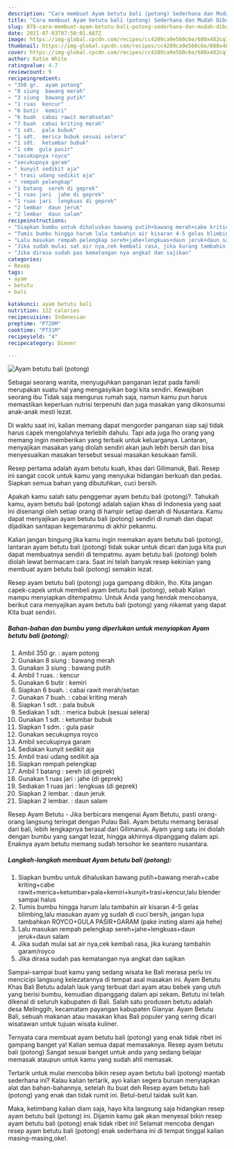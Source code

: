 ```yaml
---
description: "Cara membuat Ayam betutu bali (potong) Sederhana dan Mudah Dibuat"
title: "Cara membuat Ayam betutu bali (potong) Sederhana dan Mudah Dibuat"
slug: 878-cara-membuat-ayam-betutu-bali-potong-sederhana-dan-mudah-dibuat
date: 2021-07-03T07:50:01.687Z
image: https://img-global.cpcdn.com/recipes/cc4289ca9e560c6e/680x482cq70/ayam-betutu-bali-potong-foto-resep-utama.jpg
thumbnail: https://img-global.cpcdn.com/recipes/cc4289ca9e560c6e/680x482cq70/ayam-betutu-bali-potong-foto-resep-utama.jpg
cover: https://img-global.cpcdn.com/recipes/cc4289ca9e560c6e/680x482cq70/ayam-betutu-bali-potong-foto-resep-utama.jpg
author: Katie White
ratingvalue: 4.7
reviewcount: 9
recipeingredient:
- "350 gr.  ayam potong"
- "8 siung  bawang merah"
- "3 siung  bawang putih"
- "1 ruas  kencur"
- "6 butir  kemiri"
- "6 buah  cabai rawit merahsetan"
- "7 buah  cabai kriting merah"
- "1 sdt.  pala bubuk"
- "1 sdt.  merica bubuk sesuai selera"
- "1 sdt.  ketumbar bubuk"
- "1 sdm  gula pasir"
- "secukupnya royco"
- "secukupnya garam"
- " kunyit sedikit aja"
- " trasi udang sedikit aja"
- " rempah pelengkap"
- "1 batang  sereh di geprek"
- "1 ruas jari  jahe di geprek"
- "1 ruas jari  lengkuas di geprek"
- "2 lembar  daun jeruk"
- "2 lembar  daun salam"
recipeinstructions:
- "Siapkan bumbu untuk dihaluskan bawang putih+bawang merah+cabe kriting+cabe rawit+merica+ketumbar+pala+kemiri+kunyit+trasi+kencur,lalu blender sampai halus"
- "Tumis bumbu hingga harum lalu tambahin air kisaran 4-5 gelas blimbing,lalu masukan ayam yg sudah di cuci bersih, jangan lupa tambahkan ROYCO+GULA PASIR+GARAM (pake insting alami aja hehe)"
- "Lalu masukan rempah pelengkap sereh+jahe+lengkuas+daun jeruk+daun salam"
- "Jika sudah mulai sat air nya,cek kembali rasa, jika kurang tambahin garam/royco"
- "Jika dirasa sudah pas kematangan nya angkat dan sajikan"
categories:
- Resep
tags:
- ayam
- betutu
- bali

katakunci: ayam betutu bali 
nutrition: 122 calories
recipecuisine: Indonesian
preptime: "PT20M"
cooktime: "PT31M"
recipeyield: "4"
recipecategory: Dinner

---
```



![Ayam betutu bali (potong)](https://img-global.cpcdn.com/recipes/cc4289ca9e560c6e/680x482cq70/ayam-betutu-bali-potong-foto-resep-utama.jpg)

Sebagai seorang wanita, menyuguhkan panganan lezat pada famili merupakan suatu hal yang mengasyikan bagi kita sendiri. Kewajiban seorang ibu Tidak saja mengurus rumah saja, namun kamu pun harus memastikan keperluan nutrisi terpenuhi dan juga masakan yang dikonsumsi anak-anak mesti lezat.

Di waktu  saat ini, kalian memang dapat mengorder panganan siap saji tidak harus capek mengolahnya terlebih dahulu. Tapi ada juga lho orang yang memang ingin memberikan yang terbaik untuk keluarganya. Lantaran, menyajikan masakan yang diolah sendiri akan jauh lebih bersih dan bisa menyesuaikan masakan tersebut sesuai masakan kesukaan famili. 

Resep pertama adalah ayam betutu kuah, khas dari Gilimanuk, Bali. Resep ini sangat cocok untuk kamu yang menyukai hidangan berkuah dan pedas. Siapkan semua bahan yang dibutuhkan, cuci bersih.

Apakah kamu salah satu penggemar ayam betutu bali (potong)?. Tahukah kamu, ayam betutu bali (potong) adalah sajian khas di Indonesia yang saat ini disenangi oleh setiap orang di hampir setiap daerah di Nusantara. Kamu dapat menyajikan ayam betutu bali (potong) sendiri di rumah dan dapat dijadikan santapan kegemaranmu di akhir pekanmu.

Kalian jangan bingung jika kamu ingin memakan ayam betutu bali (potong), lantaran ayam betutu bali (potong) tidak sukar untuk dicari dan juga kita pun dapat membuatnya sendiri di tempatmu. ayam betutu bali (potong) boleh diolah lewat bermacam cara. Saat ini telah banyak resep kekinian yang membuat ayam betutu bali (potong) semakin lezat.

Resep ayam betutu bali (potong) juga gampang dibikin, lho. Kita jangan capek-capek untuk membeli ayam betutu bali (potong), sebab Kalian mampu menyiapkan ditempatmu. Untuk Anda yang hendak mencobanya, berikut cara menyajikan ayam betutu bali (potong) yang nikamat yang dapat Kita buat sendiri.

<!--inarticleads1-->

##### Bahan-bahan dan bumbu yang diperlukan untuk menyiapkan Ayam betutu bali (potong):

1. Ambil 350 gr. : ayam potong
1. Gunakan 8 siung : bawang merah
1. Gunakan 3 siung : bawang putih
1. Ambil 1 ruas. : kencur
1. Gunakan 6 butir : kemiri
1. Siapkan 6 buah. : cabai rawit merah/setan
1. Gunakan 7 buah. : cabai kriting merah
1. Siapkan 1 sdt. : pala bubuk
1. Sediakan 1 sdt. : merica bubuk (sesuai selera)
1. Gunakan 1 sdt. : ketumbar bubuk
1. Siapkan 1 sdm. : gula pasir
1. Gunakan secukupnya royco
1. Ambil secukupnya garam
1. Sediakan  kunyit sedikit aja
1. Ambil  trasi udang sedikit aja
1. Siapkan  rempah pelengkap
1. Ambil 1 batang : sereh (di geprek)
1. Gunakan 1 ruas jari : jahe (di geprek)
1. Sediakan 1 ruas jari : lengkuas (di geprek)
1. Siapkan 2 lembar. : daun jeruk
1. Siapkan 2 lembar. : daun salam


Resep Ayam Betutu - Jika berbicara mengenai Ayam Betutu, pasti orang-orang langsung teringat dengan Pulau Bali. Ayam betutu memang berasal dari bali, lebih lengkapnya berasal dari Gilimanuk. Ayam yang satu ini diolah dengan bumbu yang sangat lezat, hingga akhirnya dipanggang dalam api. Enaknya ayam betutu memang sudah tersohor ke seantero nusantara. 

<!--inarticleads2-->

##### Langkah-langkah membuat Ayam betutu bali (potong):

1. Siapkan bumbu untuk dihaluskan bawang putih+bawang merah+cabe kriting+cabe rawit+merica+ketumbar+pala+kemiri+kunyit+trasi+kencur,lalu blender sampai halus
1. Tumis bumbu hingga harum lalu tambahin air kisaran 4-5 gelas blimbing,lalu masukan ayam yg sudah di cuci bersih, jangan lupa tambahkan ROYCO+GULA PASIR+GARAM (pake insting alami aja hehe)
1. Lalu masukan rempah pelengkap sereh+jahe+lengkuas+daun jeruk+daun salam
1. Jika sudah mulai sat air nya,cek kembali rasa, jika kurang tambahin garam/royco
1. Jika dirasa sudah pas kematangan nya angkat dan sajikan


Sampai-sampai buat kamu yang sedang wisata ke Bali merasa perlu ini mencicipi langsung kelezatannya di tempat asal masakan ini. Ayam Betutu Khas Bali Betutu adalah lauk yang terbuat dari ayam atau bebek yang utuh yang berisi bumbu, kemudian dipanggang dalam api sekam. Betutu ini telah dikenal di seluruh kabupaten di Bali. Salah satu produsen betutu adalah desa Melinggih, kecamatam payangan kabupaten Gianyar. Ayam Betutu Bali, sebuah makanan atau masakan khas Bali populer yang sering dicari wisatawan untuk tujuan wisata kuliner. 

Ternyata cara membuat ayam betutu bali (potong) yang enak tidak ribet ini gampang banget ya! Kalian semua dapat memasaknya. Resep ayam betutu bali (potong) Sangat sesuai banget untuk anda yang sedang belajar memasak ataupun untuk kamu yang sudah ahli memasak.

Tertarik untuk mulai mencoba bikin resep ayam betutu bali (potong) mantab sederhana ini? Kalau kalian tertarik, ayo kalian segera buruan menyiapkan alat dan bahan-bahannya, setelah itu buat deh Resep ayam betutu bali (potong) yang enak dan tidak rumit ini. Betul-betul taidak sulit kan. 

Maka, ketimbang kalian diam saja, hayo kita langsung saja hidangkan resep ayam betutu bali (potong) ini. Dijamin kamu gak akan menyesal bikin resep ayam betutu bali (potong) enak tidak ribet ini! Selamat mencoba dengan resep ayam betutu bali (potong) enak sederhana ini di tempat tinggal kalian masing-masing,oke!.


